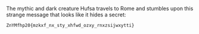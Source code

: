 
The mythic and dark creature Hufsa travels to Rome and stumbles upon this strange message that looks like it hides a secret:
```
ZnYMfhp20{mzkxf_nx_sty_xhfwd_ozxy_rnxzsijwxytti}
```